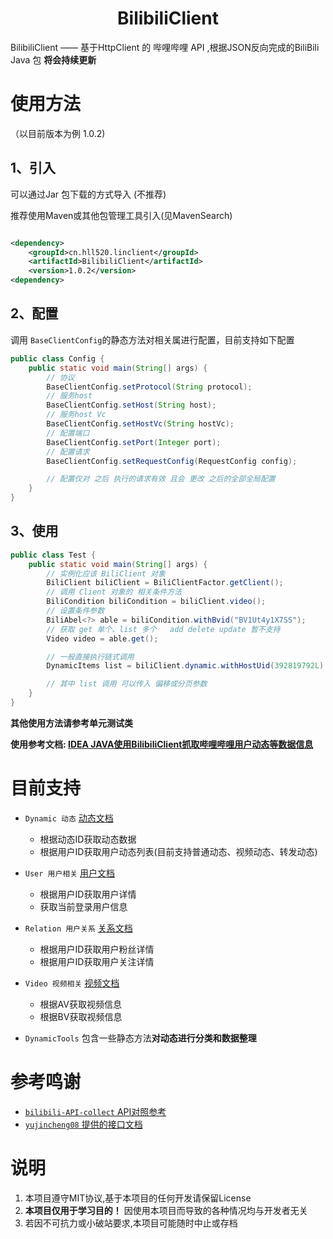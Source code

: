 <h1 align="center">BilibiliClient</h1>

BilibiliClient —— 基于HttpClient 的 哔哩哔哩 API ,根据JSON反向完成的BiliBili Java 包 **将会持续更新**

# 使用方法

（以目前版本为例 1.0.2)

## 1、引入

可以通过Jar 包下载的方式导入 (不推荐)

推荐使用Maven或其他包管理工具引入(见MavenSearch)

```xml

<dependency>
    <groupId>cn.hll520.linclient</groupId>
    <artifactId>BilibiliClient</artifactId>
    <version>1.0.2</version>
<dependency>
```

## 2、配置

调用 `BaseClientConfig`的静态方法对相关属进行配置，目前支持如下配置

```java
public class Config {
    public static void main(String[] args) {
        // 协议
        BaseClientConfig.setProtocol(String protocol);
        // 服务host
        BaseClientConfig.setHost(String host);
        // 服务host Vc
        BaseClientConfig.setHostVc(String hostVc);
        // 配置端口
        BaseClientConfig.setPort(Integer port);
        // 配置请求
        BaseClientConfig.setRequestConfig(RequestConfig config);

        // 配置仅对 之后 执行的请求有效 且会 更改 之后的全部全局配置
    }
}
```

## 3、使用

```java
public class Test {
    public static void main(String[] args) {
        // 实例化应该 BiliClient 对象
        BiliClient biliClient = BiliClientFactor.getClient();
        // 调用 Client 对象的 相关条件方法
        BiliCondition biliCondition = biliClient.video();
        // 设置条件参数
        BiliAbel<?> able = biliCondition.withBvid("BV1Ut4y1X7SS");
        // 获取 get 单个、list 多个   add delete update 暂不支持
        Video video = able.get();

        // 一般直接执行链式调用
        DynamicItems list = biliClient.dynamic.withHostUid(392819792L).list();

        // 其中 list 调用 可以传入 偏移或分页参数
    }
}
```

**其他使用方法请参考单元测试类**

**使用参考文档: [IDEA JAVA使用BilibiliClient抓取哔哩哔哩用户动态等数据信息](https://blog.csdn.net/XiaoYunKuaiFei/article/details/113802710)**

# 目前支持

+ `Dynamic 动态` [动态文档](docs/动态dynamic/Dynamic.md)
    + 根据动态ID获取动态数据
    + 根据用户ID获取用户动态列表(目前支持普通动态、视频动态、转发动态)
+ `User 用户相关` [用户文档](docs/用户user/User.md)
    + 根据用户ID获取用户详情
    + 获取当前登录用户信息
+ `Relation 用户关系` [关系文档](docs/关系relation/Relation.md)
    + 根据用户ID获取用户粉丝详情
    + 根据用户ID获取用户关注详情
+ `Video 视频相关` [视频文档](docs/视频video/Video.md)
    + 根据AV获取视频信息
    + 根据BV获取视频信息

+ `DynamicTools` 包含一些静态方法**对动态进行分类和数据整理**

# 参考鸣谢

+ [`bilibili-API-collect` API对照参考](https://github.com/SocialSisterYi/bilibili-API-collect)
+ [`yujincheng08` 提供的接口文档](https://github.com/yujincheng08)

# 说明

1. 本项目遵守MIT协议,基于本项目的任何开发请保留License
2. **本项目仅用于学习目的！** 因使用本项目而导致的各种情况均与开发者无关
3. 若因不可抗力或小破站要求,本项目可能随时中止或存档
